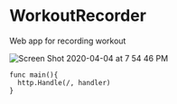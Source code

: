# WorkoutRecorder
Web app for recording workout

![Screen Shot 2020-04-04 at 7 54 46 PM](https://user-images.githubusercontent.com/52692945/78995847-3ac05380-7b7e-11ea-9b58-6788ce05dc77.png)

```
func main(){
  http.Handle(/, handler)
}
```

